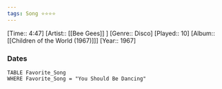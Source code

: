 ```yaml
---
tags: Song ⭐⭐⭐⭐ 
---
```

[Time:: 4:47]
[Artist:: [[Bee Gees]] ]
[Genre:: Disco]
[Played:: 10]
[Album:: [[Children of the World (1967)]]]
[Year:: 1967]
### Dates
````dataview
TABLE Favorite_Song
WHERE Favorite_Song = "You Should Be Dancing"
````